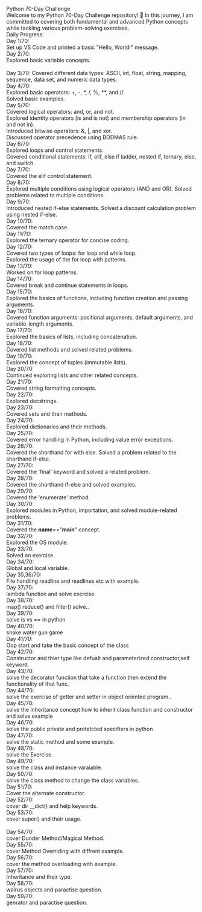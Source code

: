 Python 70-Day Challenge
<br>
Welcome to my Python 70-Day Challenge repository! 🚀 In this journey, I am committed to covering both fundamental and advanced Python concepts while tackling various problem-solving exercises.
<br>
Daily Progress:
<br>
Day 1/70:
<br>
Set up VS Code and printed a basic "Hello, World!" message.
<br>
Day 2/70:
<br>
Explored basic variable concepts.
<br>
<br>Day 3/70:
Covered different data types: ASCII, int, float, string, mapping, sequence, data set, and numeric data types.
<br>
Day 4/70:
<br>
Explored basic operators: +, -, *, /, %, **, and //.
<br>
Solved basic examples.
<br>
Day 5/70:
<br>
Covered logical operators: and, or, and not.
<br>
Explored identity operators (is and is not) and membership operators (in and not in).
<br>
Introduced bitwise operators: &, |, and xor.
<br>
Discussed operator precedence using BODMAS rule.
<br>
Day 6/70:
<br>
Explored loops and control statements.
<br>
Covered conditional statements: if, elif, else if ladder, nested if, ternary, else, and switch.
<br>
Day 7/70:
<br>
Covered the elif control statement.
<br>
Day 8/70:
<br>
Explored multiple conditions using logical operators (AND and OR).
Solved problems related to multiple conditions.
<br>
Day 9/70:
<br>
Introduced nested if-else statements.
Solved a discount calculation problem using nested if-else.
<br>
Day 10/70:
<br>
Covered the match case.
<br>
Day 11/70:
<br>
Explored the ternary operator for concise coding.
<br>
Day 12/70:
<br>
Covered two types of loops: for loop and while loop.
<br>
Explored the usage of the for loop with patterns.
<br>
Day 13/70:
<br>
Worked on for loop patterns.
<br>
Day 14/70:
<br>
Covered break and continue statements in loops.
<br>
Day 15/70:
<br>
Explored the basics of functions, including function creation and passing arguments.
<br>
Day 16/70:
<br>
Covered function arguments: positional arguments, default arguments, and variable-length 
arguments.
<br>
Day 17/70:
<br>
Explored the basics of lists, including concatenation.
<br>
Day 18/70:
<br>
Covered list methods and solved related problems.
<br>
Day 19/70:
<br>
Explored the concept of tuples (immutable lists).
<br>
Day 20/70:
<br>
Continued exploring lists and other related concepts.
<br>
Day 21/70:
<br>
Covered string formatting concepts.
<br>
Day 22/70:
<br>
Explored docstrings.
<br>
Day 23/70:
<br>
Covered sets and their methods.
<br>
Day 24/70:
<br>
Explored dictionaries and their methods.
<br>
Day 25/70:
<br>
Covered error handling in Python, including value error exceptions.
<br>
Day 26/70:
<br>
Covered the shorthand for with else.
Solved a problem related to the shorthand if-else.
<br>
Day 27/70:
<br>
Covered the 'final' keyword and solved a related problem.
<br>
Day 28/70:
<br>
Covered the shorthand if-else and solved examples.
<br>
Day 29/70:
<br>
Covered the 'enumerate' method.
<br>
Day 30/70:
<br>
Explored modules in Python, importation, and solved module-related problems.
<br>
Day 31/70:
<br>
Covered the __name__=="__main__" concept.
<br>
Day 32/70:
<br>
Explored the OS module.
<br>
Day 33/70:
<br>
Solved an exercise.
<br>
Day 34/70:
<br>
Global and local variable.
<br>
Day 35,36/70:
<br>
File handling readline and readlines etc with example.
<br>
Day 37/70:
<br>
lambda function and solve exercise
<br>
Day 38/70:
<br>
map() reduce() and filter() solve..
<br>
Day 39/70:
<br>
solve is vs == in python
<br>
Day 40/70:
<br>
snake water gun game
<br>
Day 41/70:
<br>
Oop start and take the basic concept of the class
<br>
Day 42/70:
<br>
Constructor and thier type like defualt and parameterized constructor,self keyword.
<br>
Day 43/70:
<br>
solve the decorator function that take a function then extend the functionality of that func.
<br>
Day 44/70:
<br>
solve the exercise of getter and setter in object oriented program..
<br>
Day 45/70:
<br>
solve the inheritance concept how to inherit class function and constructor and solve example
<br>
Day 46/70:
<br>
solve the public private and protetcted specifiers in python
<br>
Day 47/70:
<br>
solve the static method and some example.
<br>
Day 48/70:
<br>
solve the Exercise.
<br>
Day 49/70:
<br>
solve the class and instance varaiable.
<br>
Day 50/70:
<br>
solve the class method to change the class variables.
<br>
Day 51/70:
<br>
Cover the alternate constructor.
<br>
Day 52/70:
<br>
cover dir __dict() and help keywords.
<br>
Day 53/70:
<br>
cover super() and their usage.
<br>
<br>
Day 54/70:
<br>
cover Dunder Method/Magical Method.
<br>
Day 55/70:
<br>
cover Method  Overriding with diffrent example.
<br>
Day 56/70:
<br>
cover the method overloading with example.
<br>
Day 57/70:
<br>
Inheritance and their type.
<br>
Day 58/70:
<br>
walrus objects  and paractise question.
<br>
Day 59/70:
<br>
genrator and paractise question.
<br>


